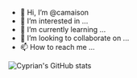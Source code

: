 - 👋 Hi, I’m @camaison
- 👀 I’m interested in ...
- 🌱 I’m currently learning ...
- 💞️ I’m looking to collaborate on ...
- 📫 How to reach me ...

![Cyprian's GitHub stats](https://github-readme-stats.vercel.app/api?username=camaison&show_icons=true&theme=gruvbox)

